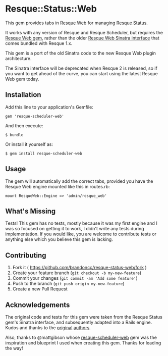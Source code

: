# Resque::Status::Web

This gem provides tabs in [Resque Web](https://github.com/resque/resque-web) for managing 
[Resque Status](https://github.com/quirkey/resque-status). 

It works with any version of Resque and Resque Scheduler, but requires the 
[Resque Web gem](https://github.com/resque/resque-web),
rather than the older [Resque Web Sinatra interface](https://github.com/resque/resque/tree/1-x-stable#the-front-end)
that comes bundled with Resque 1.x. 

This gem is a port of the old Sinatra code to the new Resque Web plugin architecture.

The Sinatra interface will be deprecated when Resque 2 is released, so if you want
to get ahead of the curve, you can start using the latest Resque Web gem today.


## Installation

Add this line to your application's Gemfile:

    gem 'resque-scheduler-web'

And then execute:

    $ bundle

Or install it yourself as:

    $ gem install resque-scheduler-web


## Usage

The gem will automatically add the correct tabs, provided you have the Resque
Web engine mounted like this in routes.rb:

    mount ResqueWeb::Engine => 'admin/resque_web'

## What's Missing

Tests! This gem has no tests, mostly because it was my first engine and I was so
focused on getting it to work, I didn't write any tests during implementation.
If you would like, you are welcome to contribute tests or anything else which
you believe this gem is lacking.


## Contributing

1. Fork it ( https://github.com/brandoncc/resque-status-web/fork )
2. Create your feature branch (`git checkout -b my-new-feature`)
3. Commit your changes (`git commit -am 'Add some feature'`)
4. Push to the branch (`git push origin my-new-feature`)
5. Create a new Pull Request


## Acknowledgements

The original code and tests for this gem were taken from the Resque Status gem's
Sinatra interface, and subsequently adapted into a Rails engine. Kudos and
thanks to the [original](https://github.com/quirkey/resque-status/commits/master/lib/resque/scheduler/server.rb)
[authors](https://github.com/quirkey/resque-status/commits/e0e91aa238c51db12794755430a7411c6ad1bfca/lib/resque_scheduler/server.rb).

Also, thanks to @mattgibson whose [resque-scheduler-web](github.com/mattgibson/resque-scheduler-web) gem was the inspiration and
blueprint I used when creating this gem. Thanks for leading the way!
